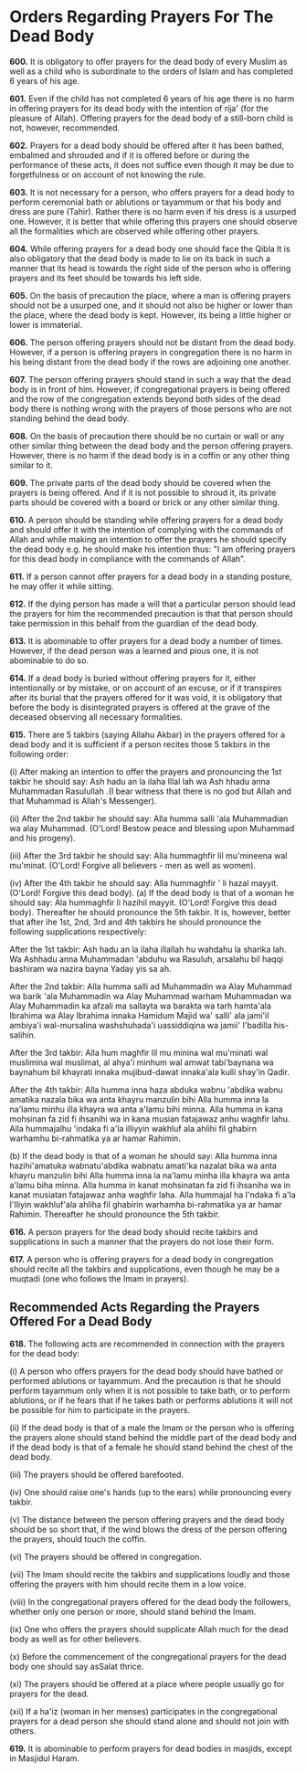Orders Regarding Prayers For The Dead Body
==========================================

**600.** It is obligatory to offer prayers for the dead body of every
Muslim as well as a child who is subordinate to the orders of Islam and
has completed 6 years of his age.

**601.** Even if the child has not completed 6 years of his age there is
no harm in offering prayers for its dead body with the intention of
rija' (for the pleasure of Allah). Offering prayers for the dead body of
a still-born child is not, however, recommended.

**602.** Prayers for a dead body should be offered after it has been
bathed, embalmed and shrouded and if it is offered before or during the
performance of these acts, it does not suffice even though it may be due
to forgetfulness or on account of not knowing the rule.

**603.** It is not necessary for a person, who offers prayers for a dead
body to perform ceremonial bath or ablutions or tayammum or that his
body and dress are pure (Tahir). Rather there is no harm even if his
dress is a usurped one. However, it is better that while offering this
prayers one should observe all the formalities which are observed while
offering other prayers.

**604.** While offering prayers for a dead body one should face the
Qibla It is also obligatory that the dead body is made to lie on its
back in such a manner that its head is towards the right side of the
person who is offering prayers and its feet should be towards his left
side.

**605.** On the basis of precaution the place, where a man is offering
prayers should not be a usurped one, and it should not also be higher or
lower than the place, where the dead body is kept. However, its being a
little higher or lower is immaterial.

**606.** The person offering prayers should not be distant from the dead
body. However, if a person is offering prayers in congregation there is
no harm in his being distant from the dead body if the rows are
adjoining one another.

**607.** The person offering prayers should stand in such a way that the
dead body is in front of him. However, if congregational prayers is
being offered and the row of the congregation extends beyond both sides
of the dead body there is nothing wrong with the prayers of those
persons who are not standing behind the dead body.

**608.** On the basis of precaution there should be no curtain or wall
or any other similar thing between the dead body and the person offering
prayers. However, there is no harm if the dead body is in a coffin or
any other thing similar to it.

**609.** The private parts of the dead body should be covered when the
prayers is being offered. And if it is not possible to shroud it, its
private parts should be covered with a board or brick or any other
similar thing.

**610.** A person should be standing while offering prayers for a dead
body and should offer it with the intention of complying with the
commands of Allah and while making an intention to offer the prayers he
should specify the dead body e.g. he should make his intention thus: "I
am offering prayers for this dead body in compliance with the commands
of Allah".

**611.** If a person cannot offer prayers for a dead body in a standing
posture, he may offer it while sitting.

**612.** If the dying person has made a will that a particular person
should lead the prayers for him the recommended precaution is that that
person should take permission in this behalf from the guardian of the
dead body.

**613.** It is abominable to offer prayers for a dead body a number of
times. However, if the dead person was a learned and pious one, it is
not abominable to do so.

**614.** If a dead body is buried without offering prayers for it,
either intentionally or by mistake, or on account of an excuse, or if it
transpires after its burial that the prayers offered for it was void, it
is obligatory that before the body is disintegrated prayers is offered
at the grave of the deceased observing all necessary formalities.

**615.** There are 5 takbirs (saying Allahu Akbar) in the prayers
offered for a dead body and it is sufficient if a person recites those 5
takbirs in the following order:

(i) After making an intention to offer the prayers and pronouncing the
1st takbir he should say: Ash hadu an la ilaha Illal lah wa Ash hhadu
anna Muhammadan Rasulullah .(I bear witness that there is no god but
Allah and that Muhammad is Allah's Messenger).

(ii) After the 2nd takbir he should say: Alla humma salli 'ala
Muhammadian wa alay Muhammad. (O'Lord! Bestow peace and blessing upon
Muhammad and his progeny).

(iii) After the 3rd takbir he should say: Alla hummaghfir lil mu'mineena
wal mu'minat. (O'Lord! Forgive all believers - men as well as women).

(iv) After the 4th takbir he should say: Alla hummaghfir ' li hazal
mayyit. (O'Lord! Forgive this dead body). (a) If the dead body is that
of a woman he should say: Ala hummaghfir li hazihil mayyit. (O'Lord!
Forgive this dead body). Thereafter he should pronounce the 5th takbir.
It is, however, better that after ihe 1st, 2nd, 3rd and 4th takbirs he
should pronounce the following supplications respectively:

After the 1st takbir: Ash hadu an la ilaha illallah hu wahdahu la
sharika lah. Wa Ashhadu anna Muhammadan 'abduhu wa Rasuluh, arsalahu bil
haqqi bashiram wa nazira bayna Yaday yis sa ah.

After the 2nd takbir: Alla humma salli ad Muhammadin wa Alay Muhammad wa
barik 'ala Muhammadin wa Alay Muhammad warham Muhammadan wa Alay
Muhammadin ka afzali ma sallayta wa barakta wa tarh hamta'ala Ibrahima
wa Alay Ibrahima innaka Hamidum Majid wa' salli' ala jami'il ambiya'i
wal-mursalina washshuhada'i uassiddiqina wa jamii' I'badilla
his-salihin.

After the 3rd takbir: Alla hum maghfir lil mu minina wal mu'minati wal
muslimina wal muslimat, al ahya'i minhum wal amwat tabi'baynana wa
baynahum bil khayrati innaka mujibud-dawat innaka'ala kulli shay'in
Qadir.

After the 4th takbir: Alla humma inna haza abduka wabnu 'abdika wabnu
amatika nazala bika wa anta khayru manzulin bihi Alla humma inna la
na'lamu minhu illa khayra wa anta a'lamu bihi minna. Alla humma in kana
mohsinan fa zid fi ihsanihi wa in kana musian fatajawaz anhu waghfir
lahu. Alla hummajalhu 'indaka fi a'la illiyyin wakhluf ala ahlihi fil
ghabirn warhamhu bi-rahmatika ya ar hamar Rahimin.

(b) If the dead body is that of a woman he should say: Alla humma inna
hazihi'amatuka wabnatu'abdika wabnatu amati'ka nazalat bika wa anta
khayru manzulin bihi Alla humma inna la na'lamu minha illa khayra wa
anta a'lamu biha minna. Alla humma in kanat mohsinatan fa zid fi
ihsaniha wa in kanat musiatan fatajawaz anha waghfir laha. Alla hummajal
ha I'ndaka fi a'la I'Iliyin wakhluf'ala ahliha fil ghabirin warhamha
bi-rahmatika ya ar hamar Rahimin. Thereafter he should pronounce the 5th
takbir.

**616.** A person prayers for the dead body should recite takbirs and
supplications in such a manner that the prayers do not lose their form.

**617.** A person who is offering prayers for a dead body in
congregation should recite all the takbirs and supplications, even
though he may be a muqtadi (one who follows the Imam in prayers).

Recommended Acts Regarding the Prayers Offered For a Dead Body
--------------------------------------------------------------

**618.** The following acts are recommended in connection with the
prayers for the dead body:

(i) A person who offers prayers for the dead body should have bathed or
performed ablutions or tayammum. And the precaution is that he should
perform tayammum only when it is not possible to take bath, or to
perform ablutions, or if he fears that if he takes bath or performs
ablutions it will not be possible for him to participate in the prayers.

(ii) If the dead body is that of a male the Imam or the person who is
offering the prayers alone should stand behind the middle part of the
dead body and if the dead body is that of a female he should stand
behind the chest of the dead body.

(iii) The prayers should be offered barefooted.

(iv) One should raise one's hands (up to the ears) while pronouncing
every takbir.

(v) The distance between the person offering prayers and the dead body
should be so short that, if the wind blows the dress of the person
offering the prayers, should touch the coffin.

(vi) The prayers should be offered in congregation.

(vii) The Imam should recite the takbirs and supplications loudly and
those offering the prayers with him should recite them in a low voice.

(viii) In the congregational prayers offered for the dead body the
followers, whether only one person or more, should stand behind the
Imam.

(ix) One who offers the prayers should supplicate Allah much for the
dead body as well as for other believers.

(x) Before the commencement of the congregational prayers for the dead
body one should say asSalat thrice.

(xi) The prayers should be offered at a place where people usually go
for prayers for the dead.

(xii) If a ha'iz (woman in her menses) participates in the
congregational prayers for a dead person she should stand alone and
should not join with others.

**619.** It is abominable to perform prayers for dead bodies in masjids,
except in Masjidul Haram.


